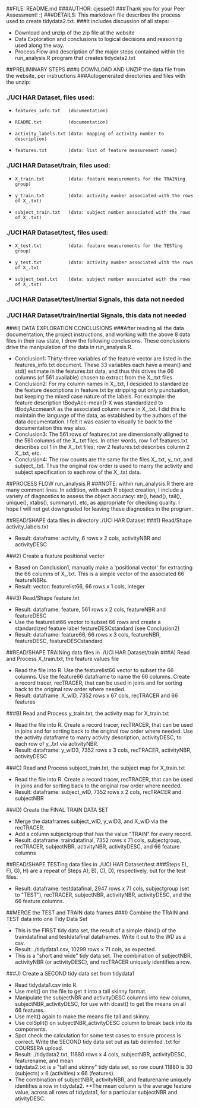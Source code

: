 ##FILE: README.md
###AUTHOR: cjesse01
###Thank you for your Peer Assessment! :)
###DETAILS: This markdown file describes the process used to create tidydata2.txt. 
###It includes discussion of all steps:
* Download and unzip of the zip file at the website
* Data Exploration and conclusions to logical decisions and reasoning used along the way. 
* Process Flow and description of the major steps contained within the run_analysis.R program that creates tidydata2.txt


##PRELIMINARY STEPS
###i) DOWNLOAD AND UNZIP the data file from the website, per instructions
###Autogenerated directories and files with the unzip:
### ./UCI HAR Dataset, files used:
*     features_info.txt   (documentation)
*     README.txt          (documentation)
*     activity_labels.txt (data: mapping of activity number to description)
*     features.txt        (data: list of feature measurement names)

### ./UCI HAR Dataset/train, files used:
*     X_train.txt         (data: feature measurements for the TRAINing group)
*     y_train.txt         (data: activity number associated with the rows of X_.txt)
*     subject_train.txt   (data: subject number associated with the rows of X_.txt)

### ./UCI HAR Dataset/test, files used:
*     X_test.txt          (data: feature measurements for the TESTing group)
*     y_test.txt          (data: activity number associated with the rows of X_.txt
*     subject_test.txt    (data: subject number associated with the rows of X_.txt)

### ./UCI HAR Dataset/test/Inertial Signals, this data not needed
### ./UCI HAR Dataset/train/Inertial Signals, this data not needed

###ii) DATA EXPLORATION CONCLUSIONS
###After reading all the data documentation, the project instructions, and working with the above 8 data files in their raw state, I drew the following conclusions. These conclusions drive the manipulation of the data in run_analysis.R.
* Conclusion1: Thirty-three variables of the feature vector are listed in the features_info.txt document. These 33 variables each have a mean() and std() estimate in the features.txt data, and thus this drives the 66 columns (of 561 available) chosen to extract from the X_.txt files.
* Conclusion2: For my column names in X_.txt, I descided to standardize the feature descriptions in feature.txt by stripping out only punctuation, but keeping the mixed case nature of the labels. For example:  the feature description tBodyAcc-mean()-X was standardized to tBodyAccmeanX as the associated column name in X_.txt. I did this to maintain the language of the data, as estabished by the authors of the data documentation. I felt it was easier to visually tie back to the documentation this way also.
* Conclusion3: The 561 rows of features.txt are dimensionally alligned to the 561 columns of the X_.txt files.  In other words, row 1 of features.txt describes col 1 in the X_.txt files; row 2 features.txt describes column 2 X_.txt, etc.
* Conclusion4: The row counts are the same for the files X_.txt, y_.txt, and subject_.txt. Thus the original row order is used to marry the activity and subject specification to each row of the X_.txt data.

##PROCESS FLOW run_analysis.R
###NOTE: within run_analysis.R there are many comment lines. In addition, with each R object creation, I include a variety of diagnostics to assess the object accuracy: str(), head(), tail(), unique(), xtabs(), summary(), etc, as appropriate for checking quality. I hope I will not get downgraded for leaving these diagnostics in the program.

##READ/SHAPE data files in directory ./UCI HAR Dataset
###1) Read/Shape activity_labels.txt
* Result: dataframe: activity, 6 rows x 2 cols, activityNBR and activityDESC

###2) Create a feature positional vector
* Based on Conclusion1, manually make a 'positional vector' for extracting the 66 columns of X_.txt.  This is a simple vector of the associated 66 featureNBRs.
* Result: vector: featurelist66, 66 rows x 1 cols, integer

###3) Read/Shape feature.txt
* Result: dataframe: feature, 561 rows x 2 cols, featureNBR and featureDESC
* Use the featurelist66 vector to subset 66 rows and create a standardized feature label festureDESCstandard (see Conclusion2)
* Result: dataframe: feature66, 66 rows x 3 cols, featureNBR, featureDESC, featureDESCstandard
   
   
##READ/SHAPE TRAINing data files in ./UCI HAR Dataset/train
###A) Read and Process X_train.txt, the feature values file
* Read the file into R. Use the featurelist66 vector to subset the 66 columns. Use the feature66 dataframe to name the 66 columns. Create a record tracer, recTRACER, that can be used in joins and for sorting back to the original row order where needed.
* Result: dataframe: X_wID, 7352 rows x 67 cols, recTRACER and 66 features

###B) Read and Process y_train.txt, the activity map for X_train.txt
* Read the file into R. Create a record tracer, recTRACER, that can be used in joins and for sorting back to the original row order where needed. Use the activity dataframe to marry activity description, activityDESC, to each row of y_.txt via activityNBR.
* Result: dataframe: y_wID3,  7352 rows x 3 cols, recTRACER, activityNBR, activityDESC

###C) Read and Process subject_train.txt, the subject map for X_train.txt
* Read the file into R. Create a record tracer, recTRACER, that can be used in joins and for sorting back to the original row order where needed.
* Result: dataframe: subject_wID, 7352 rows x 2 cols, recTRACER and subjectNBR

###D) Create the FINAL TRAIN DATA SET
* Merge the dataframes subject_wID, y_wID3, and X_wID via the recTRACER. 
* Add a column subjectgroup that has the value "TRAIN" for every record.
* Result: dataframe: traindatafinal, 7352 rows x 71 cols, subjectgroup, recTRACER, subjectNBR, activityNBR, activityDESC, and 66 feature columns


##READ/SHAPE TESTing data files in ./UCI HAR Dataset/test
###Steps E), F), G), H) are a repeat of Steps A), B), C), D), respectively, but for the test files.
* Result: dataframe: testdatafinal, 2947 rows x 71 cols, subjectgroup (set to "TEST"), recTRACER, subjectNBR, activityNBR, activityDESC, and the 66 feature columns.

##MERGE the TEST and TRAIN data frames
###I) Combine the TRAIN and TEST data into one Tidy Data Set
* This is the FIRST tidy data set, the result of a simple rbind() of the traindatafinal and testdatafinal dataframes.  Write it out to the WD as a csv.
* Result: ./tidydata1.csv, 10299 rows x 71 cols, as expected.
* This is a "short and wide" tidy data set. The combination of subjectNBR, activityNBR (or activityDESC), and recTRACER uniquely identifies a row.

###J) Create a SECOND tidy data set from tidydata1
* Read tidydata1.csv into R. 
* Use melt() on the file to get it into a tall skinny format.  
* Manipulate the subjectNBR and activityDESC columns into new column, subjectNBR_activityDESC, for use with dcast() to get the means on all 66 features.
* Use melt() again to make the means file tall and skinny.
* Use colSplit() on subjectNBR_activityDESC column to break back into its components. 
* Spot check the calculation for some test cases to ensure process is correct. Write the SECOND tidy data set out as tab delimited .txt for COURSERA upload.
* Result: ./tidydata2.txt, 11880 rows x 4 cols, subjectNBR, activityDESC, featurename, and mean
* tidydata2.txt is a "tall and skinny" tidy data set, so row count 11880 is 30 (subjects) x 6 (activities) x 66 (features).
* The combination of subjectNBR, activityNBR, and featurename uniquely identifies a row in tidydata2. 
**The mean column is the average feature value, across all rows of tidydata1, for a particular subjectNBR and ativityDESC.
